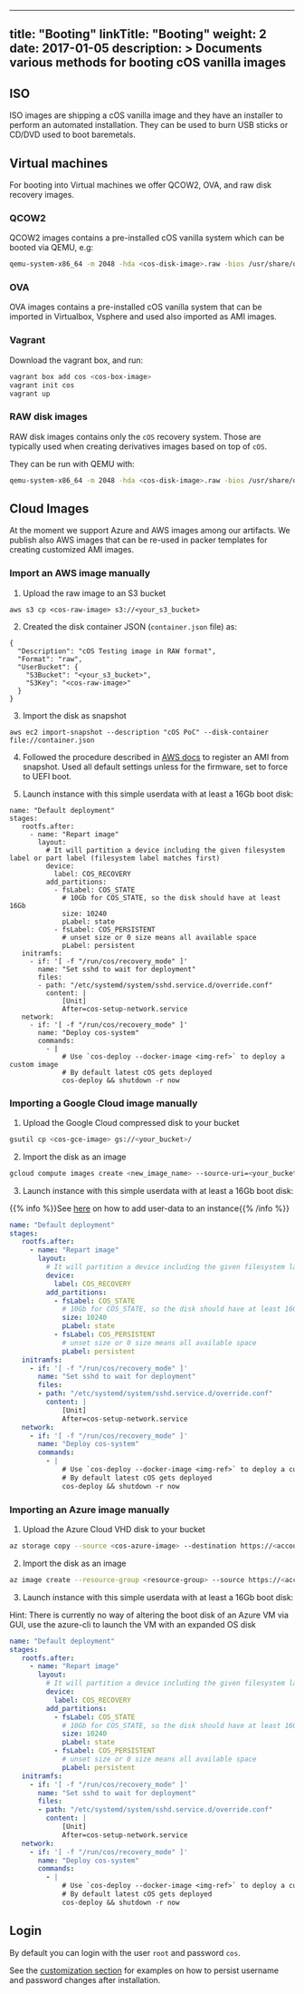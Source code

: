 
---
title: "Booting"
linkTitle: "Booting"
weight: 2
date: 2017-01-05
description: >
  Documents various methods for booting cOS vanilla images
---

## ISO

ISO images are shipping a cOS vanilla image and they have an installer to perform an automated installation. They can be used to burn USB sticks or CD/DVD used to boot baremetals. 

## Virtual machines

For booting into Virtual machines we offer QCOW2, OVA, and raw disk recovery images.

### QCOW2

QCOW2 images contains a pre-installed cOS vanilla system which can be booted via QEMU, e.g:

```bash
qemu-system-x86_64 -m 2048 -hda <cos-disk-image>.raw -bios /usr/share/qemu/ovmf-x86_64.bin
```

### OVA

OVA images contains a pre-installed cOS vanilla system that can be imported in Virtualbox, Vsphere and used also imported as AMI images.

### Vagrant

Download the vagrant box, and run:

```bash
vagrant box add cos <cos-box-image>
vagrant init cos
vagrant up
```

### RAW disk images

RAW disk images contains only the `cOS` recovery system. Those are typically used when creating derivatives images based on top of `cOS`.

They can be run with QEMU with:

```bash
qemu-system-x86_64 -m 2048 -hda <cos-disk-image>.raw -bios /usr/share/qemu/ovmf-x86_64.bin
```

## Cloud Images

At the moment we support Azure and AWS images among our artifacts. We publish also AWS images that can be re-used in packer templates for creating customized AMI images. 

### Import an AWS image manually

1. Upload the raw image to an S3 bucket
```
aws s3 cp <cos-raw-image> s3://<your_s3_bucket>
```

2. Created the disk container JSON (`container.json` file) as:

```
{
  "Description": "cOS Testing image in RAW format",
  "Format": "raw",
  "UserBucket": {
    "S3Bucket": "<your_s3_bucket>",
    "S3Key": "<cos-raw-image>"
  }
}
```

3. Import the disk as snapshot

```
aws ec2 import-snapshot --description "cOS PoC" --disk-container file://container.json
```

4. Followed the procedure described in [AWS docs](https://docs.aws.amazon.com/AWSEC2/latest/UserGuide/creating-an-ami-ebs.html#creating-launching-ami-from-snapshot) to register an AMI from snapshot. Used all default settings unless for the firmware, set to force to UEFI boot.

5. Launch instance with this simple userdata with at least a 16Gb boot disk:
```
name: "Default deployment"
stages:
   rootfs.after:
     - name: "Repart image"
       layout:
         # It will partition a device including the given filesystem label or part label (filesystem label matches first)
         device:
           label: COS_RECOVERY
         add_partitions:
           - fsLabel: COS_STATE
             # 10Gb for COS_STATE, so the disk should have at least 16Gb
             size: 10240
             pLabel: state
           - fsLabel: COS_PERSISTENT
             # unset size or 0 size means all available space
             pLabel: persistent
   initramfs:
     - if: '[ -f "/run/cos/recovery_mode" ]'
       name: "Set sshd to wait for deployment"
       files:
       - path: "/etc/systemd/system/sshd.service.d/override.conf"
         content: |
             [Unit]
             After=cos-setup-network.service
   network:
     - if: '[ -f "/run/cos/recovery_mode" ]'
       name: "Deploy cos-system"
       commands:
         - |
             # Use `cos-deploy --docker-image <img-ref>` to deploy a custom image
             # By default latest cOS gets deployed
             cos-deploy && shutdown -r now

```


### Importing a Google Cloud image manually

1. Upload the Google Cloud compressed disk to your bucket

```bash
gsutil cp <cos-gce-image> gs://<your_bucket>/
```

2. Import the disk as an image

```bash
gcloud compute images create <new_image_name> --source-uri=<your_bucket>/<cos-gce-image> --guest-os-features=UEFI_COMPATIBLE
```

3. Launch instance with this simple userdata with at least a 16Gb boot disk:

{{% info %}}See [here](https://cloud.google.com/container-optimized-os/docs/how-to/create-configure-instance#using_cloud-init_with_the_cloud_config_format) on how to add user-data to an instance{{% /info %}}

```yaml
name: "Default deployment"
stages:
   rootfs.after:
     - name: "Repart image"
       layout:
         # It will partition a device including the given filesystem label or part label (filesystem label matches first)
         device:
           label: COS_RECOVERY
         add_partitions:
           - fsLabel: COS_STATE
             # 10Gb for COS_STATE, so the disk should have at least 16Gb
             size: 10240
             pLabel: state
           - fsLabel: COS_PERSISTENT
             # unset size or 0 size means all available space
             pLabel: persistent
   initramfs:
     - if: '[ -f "/run/cos/recovery_mode" ]'
       name: "Set sshd to wait for deployment"
       files:
       - path: "/etc/systemd/system/sshd.service.d/override.conf"
         content: |
             [Unit]
             After=cos-setup-network.service
   network:
     - if: '[ -f "/run/cos/recovery_mode" ]'
       name: "Deploy cos-system"
       commands:
         - |
             # Use `cos-deploy --docker-image <img-ref>` to deploy a custom image
             # By default latest cOS gets deployed
             cos-deploy && shutdown -r now
```


### Importing an Azure image manually

1. Upload the Azure Cloud VHD disk to your bucket

```bash
az storage copy --source <cos-azure-image> --destination https://<account>.blob.core.windows.net/<container>/<destination-cos-azure-image>

```

2. Import the disk as an image

```bash
az image create --resource-group <resource-group> --source https://<account>.blob.core.windows.net/<container>/<cos-azure-image> --os-type linux --hyper-v-generation v2 --name <image-name>
```

3. Launch instance with this simple userdata with at least a 16Gb boot disk:

Hint: There is currently no way of altering the boot disk of an Azure VM via GUI, use the azure-cli to launch the VM with an expanded OS disk

```yaml
name: "Default deployment"
stages:
   rootfs.after:
     - name: "Repart image"
       layout:
         # It will partition a device including the given filesystem label or part label (filesystem label matches first)
         device:
           label: COS_RECOVERY
         add_partitions:
           - fsLabel: COS_STATE
             # 10Gb for COS_STATE, so the disk should have at least 16Gb
             size: 10240
             pLabel: state
           - fsLabel: COS_PERSISTENT
             # unset size or 0 size means all available space
             pLabel: persistent
   initramfs:
     - if: '[ -f "/run/cos/recovery_mode" ]'
       name: "Set sshd to wait for deployment"
       files:
       - path: "/etc/systemd/system/sshd.service.d/override.conf"
         content: |
             [Unit]
             After=cos-setup-network.service
   network:
     - if: '[ -f "/run/cos/recovery_mode" ]'
       name: "Deploy cos-system"
       commands:
         - |
             # Use `cos-deploy --docker-image <img-ref>` to deploy a custom image
             # By default latest cOS gets deployed
             cos-deploy && shutdown -r now
```

## Login

By default you can login with the user `root` and password `cos`.

See the [customization section](../customizing/login) for examples on how to persist username and password changes after installation.
